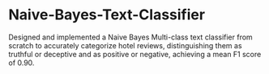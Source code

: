 # Naive-Bayes-Text-Classifier

Designed and implemented a Naive Bayes Multi-class text classifier from scratch to accurately categorize hotel reviews, distinguishing them as truthful or deceptive and as positive or negative, achieving a mean F1 score of 0.90.
